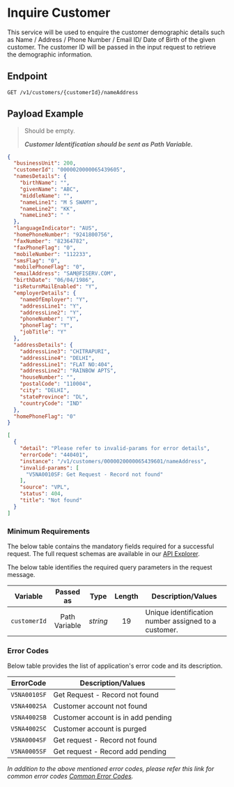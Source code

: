 # Inquire Customer

This service will be used to enquire the customer demographic details such as Name / Address / Phone Number / Email ID/ Date of Birth of the given customer.  The customer ID will be passed in the input request to retrieve the demographic information. 

## Endpoint

`GET /v1/customers/{customerId}/nameAddress`

## Payload Example

<!--
type: tab
titles: Request, Response, Error
-->

>Should be empty.  
>
>***Customer Identification should be sent as Path Variable.***

<!--
type: tab
--> 

```json
{
  "businessUnit": 200,
  "customerId": "0000020000065439605",
  "namesDetails": {
    "birthName": "",
    "givenName": "ABC",
    "middleName": "",
    "nameLine1": "M S SWAMY",
    "nameLine2": "KK",
    "nameLine3": " "
  },
  "languageIndicator": "AUS",
  "homePhoneNumber": "9241800756",
  "faxNumber": "82364782",
  "faxPhoneFlag": "0",
  "mobileNumber": "112233",
  "smsFlag": "0",
  "mobilePhoneFlag": "0",
  "emailAddress": "SAM@FISERV.COM",
  "birthDate": "06/04/1986",
  "isReturnMailEnabled": "Y",
  "employerDetails": {
    "nameOfEmployer": "Y",
    "addressLine1": "Y",
    "addressLine2": "Y",
    "phoneNumber": "Y",
    "phoneFlag": "Y",
    "jobTitle": "Y"
  },
  "addressDetails": {
    "addressLine3": "CHITRAPURI",
    "addressLine4": "DELHI",
    "addressLine1": "FLAT NO:404",
    "addressLine2": "RAINBOW APTS",
    "houseNumber": "",
    "postalCode": "110004",
    "city": "DELHI",
    "stateProvince": "DL",
    "countryCode": "IND"
  },
  "homePhoneFlag": "0"
}
```

<!--
type: tab
--> 

```json
[
  {
    "detail": "Please refer to invalid-params for error details",
    "errorCode": "440401",
    "instance": "/v1/customers/0000020000065439601/nameAddress",
    "invalid-params": [
      "V5NA0010SF: Get Request - Record not found"
    ],
    "source": "VPL",
    "status": 404,
    "title": "Not found"
  }
]
```
<!-- type: tab-end -->

### Minimum Requirements

The below table contains the mandatory fields required for a successful request. The full request schemas are available in our [API Explorer](../api/?type=get&path=/v1/customers/{customerId}/nameAddress).

The below table identifies the required query parameters in the request message.

| Variable | Passed as | Type | Length | Description/Values |
| -------- | :-------: | :--: | :------------: | ------------------ |
| `customerId` | Path Variable | *string* | 19 | Unique identification number assigned to a customer. |

### Error Codes

Below table provides the list of application's error code and its description.

| ErrorCode |  Description/Values |
| --------  | ------------------ |
|`V5NA0010SF` | Get Request - Record not found|
|`V5NA4002SA` | Customer account not found|
|`V5NA4002SB` | Customer account is in add pending|
|`V5NA4002SC` | Customer account is purged|
|`V5NA0004SF` | Get  request - Record not found|
|`V5NA0005SF` | Get request - Record add pending|

*In addition to the above mentioned error codes, please refer this link for common error codes [Common Error Codes](?path=docs/Common_Error_Code.md).*